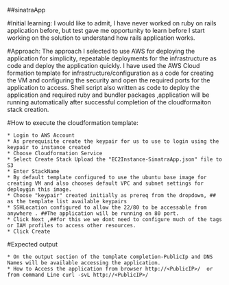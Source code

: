 ##sinatraApp

#Initial learning: 
	I would like to admit, I have never worked on ruby on rails application before, 
	but test gave me opportunity to learn before I start working on the solution to understand 
	how rails application works.

#Approach: 
		The approach I selected to use AWS for deploying the application for simplicity, repeatable deployments 
	for the infrastructure as code and deploy the application quickly. I have used the AWS Cloud formation template 
	for infrastructure/configuration as a code for creating the VM and configuring the security and open the required
	ports for the application to access. Shell script also written as code to deploy the application and required 
	ruby and bundler packages ,application will be running automatically after successful completion of the cloudformaiton stack creation.

#How to execute the cloudformation template:

	* Login to AWS Account 
	* As prerequisite create the keypair for us to use to login using the keypair to instance created 
	* Choose Cloudformation Service 
	* Select Create Stack Upload the "EC2Instance-SinatraApp.json" file to S3 
	* Enter StackName 
	* By default template configured to use the ubuntu base image for creating VM and also chooses default VPC and subnet settings for deploygin this image. 
	* Choose "keypair" created initially as prereq from the dropdown, ## as the template list available keypairs 
	* SSHLocation configured to allow the 22/80 to be accessable from anywhere . ##The application will be running on 80 port. 
	* Click Next ,##for this we we dont need to configure much of the tags or IAM profiles to access other resources.
	* Click Create
#Expected output

	* On the output section of the template completion-PublicIp and DNS Names will be available accessing the application.
 	* How to Access the application from browser http://<PublicIP>/  or from command Line curl -svL http://<PublicIP>/
